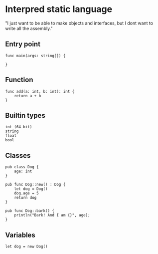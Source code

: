# Interpred static language

"I just want to be able to make objects and interfaces, but I dont want to write all the assembly."

## Entry point
~~~
func main(args: string[]) {
    
} 
~~~

## Function
~~~
func add(a: int, b: int): int {
    return a + b
}
~~~

## Builtin types
~~~
int (64-bit)
string
float
bool
~~~

## Classes
~~~
pub class Dog {
    age: int
}

pub func Dog::new() : Dog {
    let dog = Dog()
    dog.age = 5
    return dog
}

pub func Dog::bark() {
    println("Bark! And I am {}", age);
}
~~~

## Variables
~~~
let dog = new Dog()
~~~